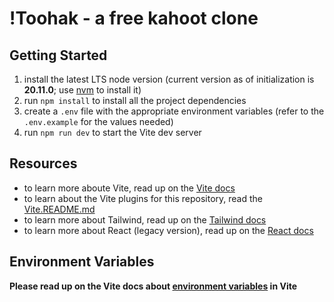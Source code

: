 # !Toohak - a free kahoot clone

## Getting Started
1. install the latest LTS node version (current version as of initialization is **20.11.0**; use [nvm](https://github.com/nvm-sh/nvm) to install it)
2. run `npm install` to install all the project dependencies
3. create a `.env` file with the appropriate environment variables (refer to the `.env.example` for the values needed)
4. run `npm run dev` to start the Vite dev server

## Resources
- to learn more aboute Vite, read up on the [Vite docs](https://vitejs.dev/guide/)
- to learn about the Vite plugins for this repository, read the [Vite.README.md](./Vite.README.md)
- to learn more about Tailwind, read up on the [Tailwind docs](https://tailwindcss.com/docs/installation)
- to learn more about React (legacy version), read up on the [React docs](https://legacy.reactjs.org/docs/getting-started.html)

## Environment Variables
**Please read up on the Vite docs about [environment variables](https://vitejs.dev/guide/env-and-mode.html) in Vite**